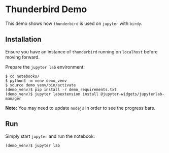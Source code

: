 # Thunderbird Demo
This demo shows how `thunderbird` is used on `jupyter` with `birdy`.

## Installation
Ensure you have an instance of `thunderbird` running on `localhost` before moving forward.

Prepare the `jupyter lab` environment:
```
$ cd notebooks/
$ python3 -m venv demo_venv
$ source demo_venv/bin/activate
(demo_venv)$ pip install -r demo_requirements.txt
(demo_venv)$ jupyter labextension install @jupyter-widgets/jupyterlab-manager
```

**Note:** You may need to update `nodejs` in order to see the progress bars.

## Run
Simply start `jupyter` and run the notebook:
```
(demo_venv)$ jupyter lab
```
